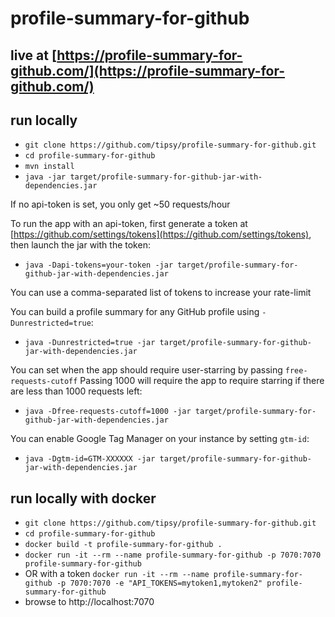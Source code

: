 # profile-summary-for-github

## live at [https://profile-summary-for-github.com/](https://profile-summary-for-github.com/)

## run locally
* `git clone https://github.com/tipsy/profile-summary-for-github.git`
* `cd profile-summary-for-github`
* `mvn install`
* `java -jar target/profile-summary-for-github-jar-with-dependencies.jar`

If no api-token is set, you only get ~50 requests/hour

To run the app with an api-token, first generate a token at
[https://github.com/settings/tokens](https://github.com/settings/tokens),
then launch the jar with the token:

* `java -Dapi-tokens=your-token -jar target/profile-summary-for-github-jar-with-dependencies.jar`

You can use a comma-separated list of tokens to increase your rate-limit

You can build a profile summary for any GitHub profile using `-Dunrestricted=true`:

* `java -Dunrestricted=true -jar target/profile-summary-for-github-jar-with-dependencies.jar`

You can set when the app should require user-starring by passing `free-requests-cutoff`
Passing 1000 will require the app to require starring if there are less than 1000 requests left:

* `java -Dfree-requests-cutoff=1000 -jar target/profile-summary-for-github-jar-with-dependencies.jar`

You can enable Google Tag Manager on your instance by setting `gtm-id`:

* `java -Dgtm-id=GTM-XXXXXX -jar target/profile-summary-for-github-jar-with-dependencies.jar`

## run locally with docker

* `git clone https://github.com/tipsy/profile-summary-for-github.git`
* `cd profile-summary-for-github`
* `docker build -t profile-summary-for-github .`
* `docker run -it --rm --name profile-summary-for-github -p 7070:7070 profile-summary-for-github`
* OR with a token `docker run -it --rm --name profile-summary-for-github -p 7070:7070 -e "API_TOKENS=mytoken1,mytoken2" profile-summary-for-github`
* browse to http://localhost:7070
